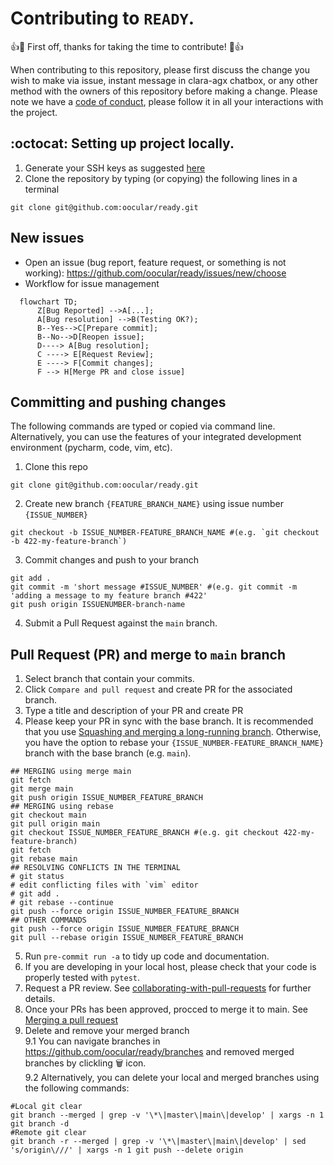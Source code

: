 # Contributing to `READY`.

👍🎉 First off, thanks for taking the time to contribute! 🎉👍

When contributing to this repository, please first discuss the change you wish to make via issue, instant message in clara-agx chatbox, or any other method with the owners of this repository before making a change. 
Please note we have a [code of conduct](CODE_OF_CONDUCT.md), please follow it in all your interactions with the project.

## :octocat: Setting up project locally. 
1. Generate your SSH keys as suggested [here](https://docs.github.com/en/github/authenticating-to-github/generating-a-new-ssh-key-and-adding-it-to-the-ssh-agent)
2. Clone the repository by typing (or copying) the following lines in a terminal
```
git clone git@github.com:oocular/ready.git
```

## New issues
* Open an issue (bug report, feature request, or something is not working): https://github.com/oocular/ready/issues/new/choose
* Workflow for issue management 
```mermaid
  flowchart TD;
      Z[Bug Reported] -->A[...];  
      A[Bug resolution] -->B(Testing OK?);
      B--Yes-->C[Prepare commit];
      B--No-->D[Reopen issue];
      D----> A[Bug resolution];
      C ----> E[Request Review];
      E ----> F[Commit changes];
      F --> H[Merge PR and close issue]
```  

## Committing and pushing changes 
The following commands are typed or copied via command line. 
Alternatively, you can use the features of your integrated development environment (pycharm, code, vim, etc).

1. Clone this repo 
```
git clone git@github.com:oocular/ready.git
``` 
2. Create new branch `{FEATURE_BRANCH_NAME}` using issue number `{ISSUE_NUMBER}`
```
git checkout -b ISSUE_NUMBER-FEATURE_BRANCH_NAME #(e.g. `git checkout -b 422-my-feature-branch`)
```
3. Commit changes and push to your branch
```
git add .
git commit -m 'short message #ISSUE_NUMBER' #(e.g. git commit -m 'adding a message to my feature branch #422' 
git push origin ISSUENUMBER-branch-name
```
4. Submit a Pull Request against the `main` branch. 

## Pull Request (PR) and merge to `main` branch
1. Select branch that contain your commits.
2. Click `Compare and pull request` and create PR for the associated branch.
3. Type a title and description of your PR and create PR
4. Please keep your PR in sync with the base branch.
It is recommended that you use [Squashing and merging a long-running branch](https://docs.github.com/en/pull-requests/collaborating-with-pull-requests/incorporating-changes-from-a-pull-request/about-pull-request-merges#squashing-and-merging-a-long-running-branch).
Otherwise, you have the option to rebase your `{ISSUE_NUMBER-FEATURE_BRANCH_NAME}` branch with the base branch (e.g. `main`).
```
## MERGING using merge main
git fetch
git merge main
git push origin ISSUE_NUMBER_FEATURE_BRANCH
## MERGING using rebase
git checkout main
git pull origin main
git checkout ISSUE_NUMBER_FEATURE_BRANCH #(e.g. git checkout 422-my-feature-branch)
git fetch
git rebase main
## RESOLVING CONFLICTS IN THE TERMINAL
# git status
# edit conflicting files with `vim` editor
# git add .
# git rebase --continue
git push --force origin ISSUE_NUMBER_FEATURE_BRANCH
## OTHER COMMANDS
git push --force origin ISSUE_NUMBER_FEATURE_BRANCH
git pull --rebase origin ISSUE_NUMBER_FEATURE_BRANCH
```
5. Run `pre-commit run -a` to tidy up code and documentation.
6. If you are developing in your local host, please check that your code is properly tested with `pytest`.
7. Request a PR review.
See [collaborating-with-pull-requests](https://docs.github.com/en/pull-requests/collaborating-with-pull-requests) for further details.
8. Once your PRs has been approved, procced to merge it to main. See [Merging a pull request](https://docs.github.com/en/pull-requests/collaborating-with-pull-requests/incorporating-changes-from-a-pull-request/merging-a-pull-request)
9. Delete and remove your merged branch   
9.1 You can navigate branches in https://github.com/oocular/ready/branches and removed merged branches by clickling :wastebasket: icon.    
9.2 Alternatively, you can delete your local and merged branches using the following commands:     
```
#Local git clear
git branch --merged | grep -v '\*\|master\|main\|develop' | xargs -n 1 git branch -d
#Remote git clear
git branch -r --merged | grep -v '\*\|master\|main\|develop' | sed 's/origin\///' | xargs -n 1 git push --delete origin
```

